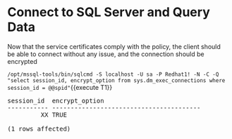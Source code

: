 # Connect to SQL Server and Query Data

Now that the service certificates comply with the policy, the client should be able to connect
without any issue, and the connection should be encrypted

`/opt/mssql-tools/bin/sqlcmd -S localhost -U sa -P Redhat1! -N -C -Q "select session_id, encrypt_option from sys.dm_exec_connections where session_id = @@spid"`{{execute T1}}

<pre class="file">
session_id  encrypt_option
----------- ----------------------------------------
         XX TRUE

(1 rows affected)
</pre>
